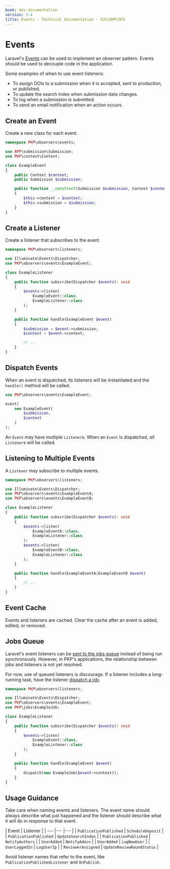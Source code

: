 ```yaml
---
book: dev-documentation
version: 3.4
title: Events - Technical Documentation - OJS|OMP|OPS
---
```


# Events

Laravel's [Events](https://laravel.com/docs/9.x/events) can be used to implement an observer pattern. Events should be used to decouple code in the application.

Some examples of when to use event listeners:

- To assign DOIs to a submission when it is accepted, sent to production, or published.
- To update the search index when submission data changes.
- To log when a submission is submitted.
- To send an email notification when an action occurs.

## Create an Event

Create a new class for each event.

```php
namespace PKP\observers\events;

use APP\submission\Submission;
use PKP\context\Context;

class ExampleEvent
{
    public Context $context;
    public Submission $submission;

    public function __construct(Submission $submission, Context $context)
    {
        $this->context = $context;
        $this->submission = $submission;
    }
}
```

## Create a Listener

Create a listener that subscribes to the event.

```php
namespace PKP\observers\listeners;

use Illuminate\Events\Dispatcher;
use PKP\observers\events\ExampleEvent;

class ExampleListener
{
    public function subscribe(Dispatcher $events): void
    {
        $events->listen(
            ExampleEvent::class,
            ExampleListener::class
        );
    }

    public function handle(ExampleEvent $event)
    {
        $submission = $event->submission;
        $context = $event->context;

        // ...
    }
}
```

## Dispatch Events

When an event is dispatched, its listeners will be instantiated and the `handle()` method will be called.

```php
use PKP\observers\events\ExampleEvent;

event(
    new ExampleEvent(
        $submission,
        $context
    )
);
```

An `Event` may have multiple `Listener`s. When an `Event` is dispatched, _all_ `Listener`s will be called.

## Listening to Multiple Events

A `Listener` may subscribe to multiple events.

```php
namespace PKP\observers\listeners;

use Illuminate\Events\Dispatcher;
use PKP\observers\events\ExampleEventA;
use PKP\observers\events\ExampleEventB;

class ExampleListener
{
    public function subscribe(Dispatcher $events): void
    {
        $events->listen(
            ExampleEventA::class,
            ExampleListener::class
        );
        $events->listen(
            ExampleEventB::class,
            ExampleListener::class
        );
    }

    public function handle(ExampleEventA|ExampleEventB $event)
    {
        // ...
    }
}
```

## Event Cache

Events and listeners are cached. Clear the cache after an event is added, edited, or removed.

## Jobs Queue

Laravel's event listeners can be [sent to the jobs queue](https://laravel.com/docs/9.x/events#queued-event-listeners) instead of being run synchronously. However, in PKP's applications, the relationship between jobs and listeners is not yet resolved.

For now, use of queued listeners is discourage. If a listener includes a long-running task, have the listener [dispatch a job](./utilities-jobs).

```php
namespace PKP\observers\listeners;

use Illuminate\Events\Dispatcher;
use PKP\observers\events\ExampleEvent;
use PKP\jobs\ExampleJob;

class ExampleListener
{
    public function subscribe(Dispatcher $events): void
    {
        $events->listen(
            ExampleEvent::class,
            ExampleListener::class
        );
    }

    public function handle(ExampleEvent $event)
    {
        dispatch(new ExampleJob($event->context));
    }
}
```

## Usage Guidance

Take care when naming events and listeners. The event name should always describe what just happened and the listener should describe what it will do in response to that event.

| Event | Listener |
| --- |--- |--- |
| `PublicationPublished` | `ScheduleDeposit` |
| `PublicationPublished` | `UpdateSearchIndex` |
| `PublicationPublished` | `NotifyAuthors` |
| `UserAdded` | `NotifyAdmin` |
| `UserAdded` | `LogNewUser` |
| `UserLoggedIn` | `LogUserIp` |
| `ReviewerAssigned` | `UpdateReviewRoundStatus` |

Avoid listener names that refer to the event, like `PublicationPublishedListener` and `OnPublish`.
